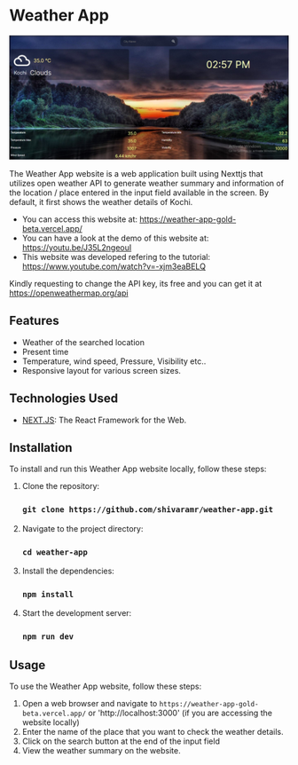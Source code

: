 # Weather App
![Weather App Screenshot](/public/weather-app.jpg)

The Weather App website is a web application built using Nexttjs that utilizes open weather API to generate weather summary and information of the location / place entered in the input field available in the screen. By default, it first shows the weather details of Kochi.

- You can access this website at: https://weather-app-gold-beta.vercel.app/
- You can have a look at the demo of this website at: https://youtu.be/J35L2ngeouI
- This website was developed refering to the tutorial: https://www.youtube.com/watch?v=-xjm3eaBELQ

Kindly requesting to change the API key, its free and you can get it at https://openweathermap.org/api

## Features
- Weather of the searched location
- Present time
- Temperature, wind speed, Pressure, Visibility etc..
- Responsive layout for various screen sizes.

## Technologies Used
- [NEXT.JS](https://nextjs.org/): The React Framework for the Web.

## Installation
To install and run this Weather App website locally, follow these steps:
1. Clone the repository:
    ### `git clone https://github.com/shivaramr/weather-app.git`
2. Navigate to the project directory:
    ### `cd weather-app`
3. Install the dependencies:
    ### `npm install`
4. Start the development server:
    ### `npm run dev`

## Usage
To use the Weather App website, follow these steps:
1. Open a web browser and navigate to `https://weather-app-gold-beta.vercel.app/` or 'http://localhost:3000' (if you are accessing the website locally)
2. Enter the name of the place that you want to check the weather details.
3. Click on the search button at the end of the input field
4. View the weather summary on the website.
